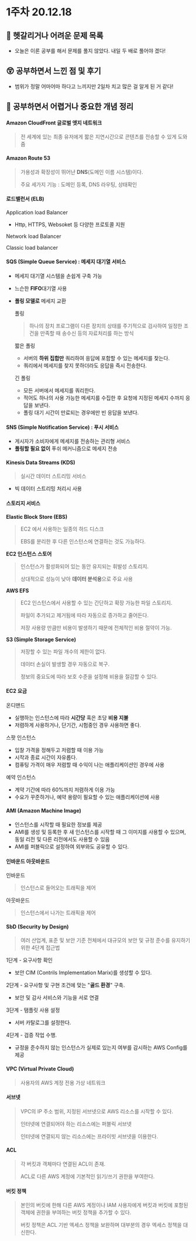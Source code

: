 # 1주차 20.12.18

## 🔮 헷갈리거나 어려운 문제 목록
- 오늘은 이론 공부를 해서 문제를 풀지 않았다. 내일 두 배로 풀어야 겠다!

## 😲 공부하면서 느낀 점 및 후기
- 범위가 정말 어마어마 하다고 느끼지만 2일차 치고 많은 걸 알게 된 거 같다!

## 👻 공부하면서 어렵거나 중요한 개념 정리


#### Amazon CloudFront 글로벌 엣지 네트워크

> 전 세계에 있는 최종 유저에게 짧은 지연시간으로 콘텐츠를 전송할 수 있게 도와줌



#### Amazon Route 53

> 가용성과 확장성이 뛰어난 **DNS**(도메인 이름 시스템)이다.
>
> 주요 세가지 기능 : 도메인 등록, DNS 라우팅, 상태확인



#### 로드밸런서 (ELB)

Application load Balancer

* Http, HTTPS, Websoket 등 다양한 프로토콜 지원

Network load Balancer

Classic load balancer



#### SQS (Simple Queue Service) : 메세지 대기열 서비스

* 메세지 대기열 시스템을 손쉽게 구축 가능

* 느슨한 **FIFO**대기열 사용

* **폴링 모델로** 메세지 교환

  폴링 

  > 하나의 장치 프로그램이 다른 장치의 상태를 주기적으로 검사하여 일정한 조건을 만족할 때 송수신 등의 자료처리를 하는 방식

  짧은 폴링

  * 서버의 **하위 집합만** 쿼리하여 응답에 포함할 수 있는 메세지를 찾는다.
  * 쿼리에서 메세지를 찾지 못하더라도 응답을 즉시 전송한다.

  긴 폴링

  * 모든 서버에서 메세지를 쿼리한다.
  * 적어도 하나의 사용 가능한 메세지를 수집한 후 요청에 지정된 메세지 수까지 응답을 보낸다.
  * 폴링 대기 시간이 만료되는 경우에만 빈 응답을 보낸다.

#### SNS (Simple Notification Service) : 푸시 서비스

* 게시자가 소비자에게 메세지를 전송하는 관리형 서비스
* **폴링할 필요 없이** 푸쉬 메커니즘으로 메세지 전송

#### Kinesis Data Streams (KDS)

> 실시간 데이터 스트리밍 서비스

* 빅 데이터 스트리밍 처리시 사용



#### 스토리지 서비스

**Elastic Block Store (EBS)**

> EC2 에서 사용하는 일종의 하드 디스크
>
> EBS를 분리한 후 다른 인스턴스에 연결하는 것도 가능하다.

**EC2 인스턴스 스토어**

> 인스턴스가 활성화되어 있는 동안 유지되는 휘발성 스토리지.
>
> 상대적으로 성능이 낮아 **데이터 분석용**으로 주요 사용

**AWS EFS**

> EC2 인스턴스에서 사용할 수 있는 간단하고 확장 가능한 파일 스토리지.
>
> 파일이 추가되고 제거됨에 따라 자동으로 증가하고 줄어든다.
>
> 저장 사용량 만큼만 비용이 발생하기 때문에 전체적인 비용 절약이 가능.

**S3 (Simple Storage Service)**

> 저장할 수 있는 파일 개수의 제한이 없다.
>
> 데이터 손실이 발생할 경우 자동으로 복구.
>
> 정보의 중요도에 따라 보호 수준을 설정해 비용을 절감할 수 있다.



#### EC2 요금

온디맨드

* 실행하는 인스턴스에 따라 **시간당** 혹은 초당 **비용 지불**
* 저렴하게 사용하거나, 단기간, 시험중인 경우 사용하면 좋다.

스팟 인스턴스

* 입찰 가격을 정해두고 저렴할 때 이용 가능
* 시작과 종료 시간이 자유롭다.
* 컴퓨팅 가격이 매우 저렴할 때 수익이 나는 애플리케이션인 경우에 사용

예약 인스턴스

* 계약 기간에 따라 60%까지 저렴하게 이용 가능
* 수요가 꾸준하거나, 예약 용량이 필요할 수 있는 애플리케이션에 사용



#### AMI (Amazon Machine Image)

* 인스턴스를 시작할 때 필요한 정보를 제공
* AMI를 생성 및 등록한 후 새 인스턴스를 시작할 때 그 이미지를 사용할 수 있으며, 동일 리전 및 다른 리전에서도 사용할 수 있음
* AMI를 퍼블릭으로 설정하여 외부와도 공유할 수 있다. 



#### 인바운드 아웃바운드

인바운드

> 인스턴스로 들어오는 트래픽을 제어

아웃바운드

> 인스턴스에서 나가는 트래픽을 제어



#### SbD (Security by Design)

> 여러 산업계, 표준 및 보안 기준 전체에서 대규모의 보안 및 규정 준수를 유지하기 위한 4단계 접근법

1단계 - 요구사항 확인

* 보안 CIM (Contrils Implementation Marix)를 생성할 수 있다.

2단계 - 요구사항 및 구현 조건에 맞는 "**골드 환경**" 구축.

* 보안 및 감사 서비스와 기능을 서로 연결

3단계 - 탬플릿 사용 설정

* 서버 카탈로그를 설정한다.

4단계 - 검증 작업 수행.

* 규정을 준수하지 않는 인스턴스가 실제로 있는지 여부를 감시하는 AWS Config를 제공

#### VPC (Virtual Private Cloud)

> 사용자의 AWS 계정 전용 가상 네트워크

#### 서브넷

> VPC의 IP 주소 범위, 지정된 서브넷으로 AWS 리소스를 시작할 수 있다.
>
> 인터넷에 연결되어야 하는 리소스에는 퍼블릭 서브넷
>
> 인터넷에 연결되지 않는 리소스에는 프라이빗 서브넷을 이용한다.



#### ACL

> 각 버킷과 객체마다 연결된 ACL이 존재.
>
> ACL로 다른 AWS 계정에 기본적인 읽기/쓰기 권한을 부여한다.

#### 버킷 정책

> 본인의 버킷에 한해 다른 AWS 계정이나 IAM 사용자에게 버킷과 버킷에 포함된 객체에 권한을 부여하는 버킷 정책을 추가할 수 있다.
>
> 버킷 정책은 ACL 기반 엑세스 정책을 보완하며 대부분의 경우 엑세스 정책을 대신한다.





